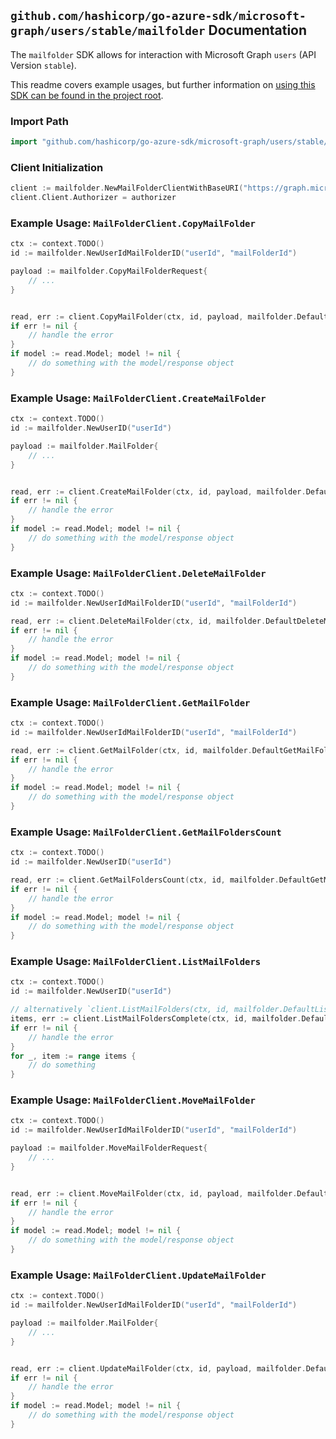 
## `github.com/hashicorp/go-azure-sdk/microsoft-graph/users/stable/mailfolder` Documentation

The `mailfolder` SDK allows for interaction with Microsoft Graph `users` (API Version `stable`).

This readme covers example usages, but further information on [using this SDK can be found in the project root](https://github.com/hashicorp/go-azure-sdk/tree/main/docs).

### Import Path

```go
import "github.com/hashicorp/go-azure-sdk/microsoft-graph/users/stable/mailfolder"
```


### Client Initialization

```go
client := mailfolder.NewMailFolderClientWithBaseURI("https://graph.microsoft.com")
client.Client.Authorizer = authorizer
```


### Example Usage: `MailFolderClient.CopyMailFolder`

```go
ctx := context.TODO()
id := mailfolder.NewUserIdMailFolderID("userId", "mailFolderId")

payload := mailfolder.CopyMailFolderRequest{
	// ...
}


read, err := client.CopyMailFolder(ctx, id, payload, mailfolder.DefaultCopyMailFolderOperationOptions())
if err != nil {
	// handle the error
}
if model := read.Model; model != nil {
	// do something with the model/response object
}
```


### Example Usage: `MailFolderClient.CreateMailFolder`

```go
ctx := context.TODO()
id := mailfolder.NewUserID("userId")

payload := mailfolder.MailFolder{
	// ...
}


read, err := client.CreateMailFolder(ctx, id, payload, mailfolder.DefaultCreateMailFolderOperationOptions())
if err != nil {
	// handle the error
}
if model := read.Model; model != nil {
	// do something with the model/response object
}
```


### Example Usage: `MailFolderClient.DeleteMailFolder`

```go
ctx := context.TODO()
id := mailfolder.NewUserIdMailFolderID("userId", "mailFolderId")

read, err := client.DeleteMailFolder(ctx, id, mailfolder.DefaultDeleteMailFolderOperationOptions())
if err != nil {
	// handle the error
}
if model := read.Model; model != nil {
	// do something with the model/response object
}
```


### Example Usage: `MailFolderClient.GetMailFolder`

```go
ctx := context.TODO()
id := mailfolder.NewUserIdMailFolderID("userId", "mailFolderId")

read, err := client.GetMailFolder(ctx, id, mailfolder.DefaultGetMailFolderOperationOptions())
if err != nil {
	// handle the error
}
if model := read.Model; model != nil {
	// do something with the model/response object
}
```


### Example Usage: `MailFolderClient.GetMailFoldersCount`

```go
ctx := context.TODO()
id := mailfolder.NewUserID("userId")

read, err := client.GetMailFoldersCount(ctx, id, mailfolder.DefaultGetMailFoldersCountOperationOptions())
if err != nil {
	// handle the error
}
if model := read.Model; model != nil {
	// do something with the model/response object
}
```


### Example Usage: `MailFolderClient.ListMailFolders`

```go
ctx := context.TODO()
id := mailfolder.NewUserID("userId")

// alternatively `client.ListMailFolders(ctx, id, mailfolder.DefaultListMailFoldersOperationOptions())` can be used to do batched pagination
items, err := client.ListMailFoldersComplete(ctx, id, mailfolder.DefaultListMailFoldersOperationOptions())
if err != nil {
	// handle the error
}
for _, item := range items {
	// do something
}
```


### Example Usage: `MailFolderClient.MoveMailFolder`

```go
ctx := context.TODO()
id := mailfolder.NewUserIdMailFolderID("userId", "mailFolderId")

payload := mailfolder.MoveMailFolderRequest{
	// ...
}


read, err := client.MoveMailFolder(ctx, id, payload, mailfolder.DefaultMoveMailFolderOperationOptions())
if err != nil {
	// handle the error
}
if model := read.Model; model != nil {
	// do something with the model/response object
}
```


### Example Usage: `MailFolderClient.UpdateMailFolder`

```go
ctx := context.TODO()
id := mailfolder.NewUserIdMailFolderID("userId", "mailFolderId")

payload := mailfolder.MailFolder{
	// ...
}


read, err := client.UpdateMailFolder(ctx, id, payload, mailfolder.DefaultUpdateMailFolderOperationOptions())
if err != nil {
	// handle the error
}
if model := read.Model; model != nil {
	// do something with the model/response object
}
```
